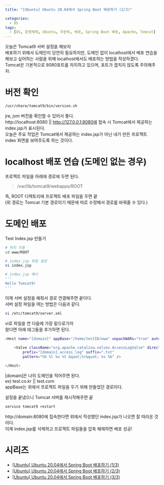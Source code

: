 ```yaml
---
title: "[Ubuntu] Ubuntu 20.04에서 Spring Boot 배포하기 (2/3)"

categories:
  - OS
tags:
  - [OS, 운영체제, Ubuntu, 우분투, 배포, Spring Boot 배포, Apache, Tomcat]
---
```


오늘은 Tomcat9 서버 설정을 해보자   
배포하기 위해서 도메인이 당연히 필요하지만, 도메인 없이 localhost에서 배포 연습을 해보고 싶어하는 사람을 위해 localhost에서도 배포하는 방법을 작성하겠다.   
Tomcat은 기본적으로 8080포트를 차지하고 있으며, 포트가 겹치지 않도록 주의해주자.   

# 버전 확인

```bash
/usr/share/tomcat9/bin/version.sh
```

jre, jvm 버전을 확인할 수 있어서 좋다.   
http://localhost:8080 || http://127.0.0.1:8080에 접속 시 Tomcat에서 제공하는 index.jsp가 표시된다.   
오늘은 주요 작업은 Tomcat에서 제공하는 index.jsp가 아닌 내가 만든 프로젝트 index 화면을 보여주도록 하는 것이다.   

# localhost 배포 연습 (도메인 없는 경우)

프로젝트 파일을 아래에 경로에 두면 된다.    

> /var/lib/tomcat9/webapps/ROOT

즉, ROOT 디렉토리에 프로젝트 배포 파일을 두면 끝   
(위 경로는 Tomcat 기본 경로이기 때문에 따로 수정해서 경로를 바꿔줄 수 있다.)   

# 도메인 배포

Test Index.jsp 만들기

```bash
# 위치 이동
cd www/ROOT

# index.jsp 파일 생성
vi index.jsp

# index.jsp 예시
'''
Hello Tomcat9!
'''
```

이제 서버 설정을 해줘서 경로 연결해주면 끝이다.   
서버 설정 파일을 여는 방법은 다음과 같다.   

```bash
vi /etc/tomcat9/server.xml
```

vi로 파일을 연 다음에 가장 밑으로가자   
왔다면 아래 태그들을 추가하면 된다.   

```bash
<Host name="[domain]" appBase="/home/testID/www" unpackWARs="true" autoDeploy="true">
	
    <Valve className="org.apache.catalina.valves.AccessLogValve" directory="logs"
    	prefix="[domain]_access_log" suffix=".txt" 
        pattern="%h %l %u %t &quot;%r&quot; %s %b" />

</Host>
```

[domain]은 나의 도메인을 적어주면 된다.   
ex) test.co.kr || test.com   
appBase는 위에서 프로젝트 파일을 두기 위해 만들었던 경로이다.   

설정을 끝냈으니 Tomcat 서버를 재시작해주면 끝
```bash
service tomcat9 restart
```
http://domain:8080에 접속한다면 위에서 작성했던 index.jsp가 나오면 잘 따라온 것이다.   
이제 index.jsp를 삭제하고 프로젝트 파일들을 압축 해제하면 배포 성공!   

# 시리즈

- [[Ubuntu] Ubuntu 20.04에서 Spring Boot 배포하기 (1/3)](https://gibum1228.github.io/os/Ubuntu-20.04에서-Spring-Boot-배포하기-(1)/)
- [[Ubuntu] Ubuntu 20.04에서 Spring Boot 배포하기 (2/3)](https://gibum1228.github.io/os/Ubuntu-20.04에서-Spring-Boot-배포하기-(2)/)
- [[Ubuntu] Ubuntu 20.04에서 Spring Boot 배포하기 (3/3)](https://gibum1228.github.io/os/Ubuntu-20.04에서-Spring-Boot-배포하기-(3)/)